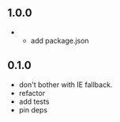 ## 1.0.0
- * add package.json

## 0.1.0
- don't bother with IE fallback.
- refactor
- add tests
- pin deps
